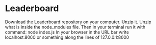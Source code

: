 # Leaderboard

Download the Leaderboard repository on your computer.
Unzip it.
Unzip what is inside the node_modules file.
Then in your terminal run it with command: node index.js
In your browser in the URL bar write localhost:8000 or something along the lines of 127.0.0.1:8000 
